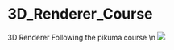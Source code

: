 # 3D_Renderer_Course
3D Renderer Following the pikuma course \n
<img src="https://github.com/AmerA10/3D_Renderer_Course/blob/main/3DRendererGIF.gif.gif">

